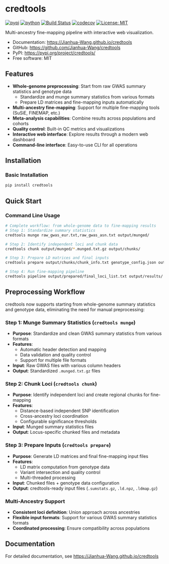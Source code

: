 # credtools


[![pypi](https://img.shields.io/pypi/v/credtools.svg)](https://pypi.org/project/credtools/)
[![python](https://img.shields.io/pypi/pyversions/credtools.svg)](https://pypi.org/project/credtools/)
[![Build Status](https://github.com/Jianhua-Wang/credtools/actions/workflows/dev.yml/badge.svg)](https://github.com/Jianhua-Wang/credtools/actions/workflows/dev.yml)
[![codecov](https://codecov.io/gh/Jianhua-Wang/credtools/branch/main/graphs/badge.svg)](https://codecov.io/github/Jianhua-Wang/credtools)
[![License: MIT](https://img.shields.io/badge/License-MIT-yellow.svg)](https://opensource.org/licenses/MIT)



Multi-ancestry fine-mapping pipeline with interactive web visualization.


* Documentation: <https://Jianhua-Wang.github.io/credtools>
* GitHub: <https://github.com/Jianhua-Wang/credtools>
* PyPI: <https://pypi.org/project/credtools/>
* Free software: MIT


## Features

- **Whole-genome preprocessing**: Start from raw GWAS summary statistics and genotype data
  - Standardize and munge summary statistics from various formats
  - Prepare LD matrices and fine-mapping inputs automatically
- **Multi-ancestry fine-mapping**: Support for multiple fine-mapping tools (SuSiE, FINEMAP, etc.)
- **Meta-analysis capabilities**: Combine results across populations and cohorts
- **Quality control**: Built-in QC metrics and visualizations
- **Interactive web interface**: Explore results through a modern web dashboard
- **Command-line interface**: Easy-to-use CLI for all operations

## Installation

### Basic Installation
```bash
pip install credtools
```

## Quick Start

### Command Line Usage

```bash
# Complete workflow: from whole-genome data to fine-mapping results
# Step 1: Standardize summary statistics
credtools munge raw_gwas_eur.txt,raw_gwas_asn.txt output/munged/

# Step 2: Identify independent loci and chunk data
credtools chunk output/munged/*.munged.txt.gz output/chunks/

# Step 3: Prepare LD matrices and final inputs
credtools prepare output/chunks/chunk_info.txt genotype_config.json output/prepared/

# Step 4: Run fine-mapping pipeline
credtools pipeline output/prepared/final_loci_list.txt output/results/

```

## Preprocessing Workflow

credtools now supports starting from whole-genome summary statistics and genotype data, eliminating the need for manual preprocessing:

### Step 1: Munge Summary Statistics (`credtools munge`)
- **Purpose**: Standardize and clean GWAS summary statistics from various formats
- **Features**:
  - Automatic header detection and mapping
  - Data validation and quality control
  - Support for multiple file formats
- **Input**: Raw GWAS files with various column headers
- **Output**: Standardized `.munged.txt.gz` files

### Step 2: Chunk Loci (`credtools chunk`)
- **Purpose**: Identify independent loci and create regional chunks for fine-mapping
- **Features**:
  - Distance-based independent SNP identification
  - Cross-ancestry loci coordination
  - Configurable significance thresholds
- **Input**: Munged summary statistics files
- **Output**: Locus-specific chunked files and metadata

### Step 3: Prepare Inputs (`credtools prepare`)
- **Purpose**: Generate LD matrices and final fine-mapping input files
- **Features**:
  - LD matrix computation from genotype data
  - Variant intersection and quality control
  - Multi-threaded processing
- **Input**: Chunked files + genotype data configuration
- **Output**: credtools-ready input files (`.sumstats.gz`, `.ld.npz`, `.ldmap.gz`)

### Multi-Ancestry Support
- **Consistent loci definition**: Union approach across ancestries
- **Flexible input formats**: Support for various GWAS summary statistics formats
- **Coordinated processing**: Ensure compatibility across populations

## Documentation

For detailed documentation, see <https://Jianhua-Wang.github.io/credtools>

